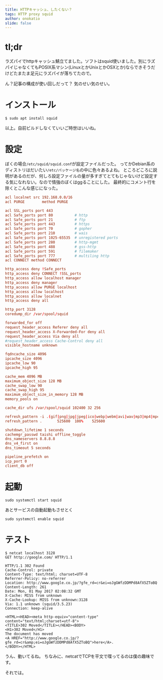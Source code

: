 ```yaml
---
title: HTTPキャッシュ、したくない？
tags: HTTP proxy squid
author: onokatio
slide: false
---
```

# tl;dr
ラズパイでhttpキャッシュ鯖立てました。ソフトはsquid使いました。別にラズパイじゃなくてもPOSIX系マシン(LinuxとかUnixとかOSXとか)ならできそうだけどたまたま足元にラズパイが落ちてたので。

ん？記事の構成が使い回しだって？
気のせい気のせい。

# インストール

```shell-session:shell
$ sudo apt install squid
```

以上。自前ビルドしなくていいご時世はいいね。

# 設定
ぼくの場合```/etc/squid/squid.conf```が設定ファイルだった。
ってかDebian系のディストリはだいたい```/etc/パッケージ名```の中に色々あるよね。
ところどころに説明があるのだが、何しろ設定ファイルの量が多すぎてとてもじゃないけど設定する気になれない。なので情強のぼくはggることにした。
最終的にコメント行を除くとこんな感じになった。
```:squid.conf
acl localnet src 192.168.0.0/16
acl PURGE        method PURGE

acl SSL_ports port 443
acl Safe_ports port 80          # http
acl Safe_ports port 21          # ftp
acl Safe_ports port 443         # https
acl Safe_ports port 70          # gopher
acl Safe_ports port 210         # wais
acl Safe_ports port 1025-65535  # unregistered ports
acl Safe_ports port 280         # http-mgmt
acl Safe_ports port 488         # gss-http
acl Safe_ports port 591         # filemaker
acl Safe_ports port 777         # multiling http
acl CONNECT method CONNECT

http_access deny !Safe_ports
http_access deny CONNECT !SSL_ports
http_access allow localhost manager
http_access deny manager
http_access allow PURGE localhost
http_access allow localhost
http_access allow localnet
http_access deny all

http_port 3128
coredump_dir /var/spool/squid

forwarded_for off
request_header_access Referer deny all
request_header_access X-Forwarded-For deny all
request_header_access Via deny all
#request_header_access Cache-Control deny all
visible_hostname unknown

fqdncache_size 4096
ipcache_size 4096
ipcache_low 90
ipcache_high 95

cache_mem 4096 MB
maximum_object_size 128 MB
cache_swap_low 90
cache_swap_high 95
maximum_object_size_in_memory 128 MB
memory_pools on

cache_dir ufs /var/spool/squid 102400 32 256

refresh_pattern -i .(gif|png|jpg|jpeg|ico|webp|webm|avi|wav|mp3|mp4|mpeg|swf|flv|x-flv|js|css|shtml)$ 525600    100%    525600 override-expire override-lastmod ignore-reload ignore-reload ignore-no-cache  ignore-private
refresh_pattern .       525600  100%    525600

shutdown_lifetime 1 seconds
cachemgr_passwd taishi offline_toggle
dns_nameservers 8.8.8.8
dns_v4_first on
dns_timeout 5 seconds

pipeline_prefetch on
icp_port 0
client_db off
```

# 起動

```
sudo systemctl start squid
```

あとサービスの自動起動もさせとく

```
sudo systemctl enable squid
```
# テスト

```shell-session:shell
$ netcat localhost 3128
GET http://google.com/ HTTP/1.1

HTTP/1.1 302 Found
Cache-Control: private
Content-Type: text/html; charset=UTF-8
Referrer-Policy: no-referrer
Location: http://www.google.co.jp/?gfe_rd=cr&ei=oJgGWfzDDMPd8AfX5ZToBQ
Content-Length: 261
Date: Mon, 01 May 2017 02:08:32 GMT
X-Cache: MISS from unknown
X-Cache-Lookup: MISS from unknown:3128
Via: 1.1 unknown (squid/3.5.23)
Connection: keep-alive

<HTML><HEAD><meta http-equiv="content-type" content="text/html;charset=utf-8">
<TITLE>302 Moved</TITLE></HEAD><BODY>
<H1>302 Moved</H1>
The document has moved
<A HREF="http://www.google.co.jp/?gfe_rd=cr&amp;ei=oJgGWfzDDMPd8AfX5ZToBQ">here</A>.
</BODY></HTML>
```
うん、動いてるね。
ちなみに、netcatでTCPを平文で喋ってるのは僕の趣味です。

それでは。

